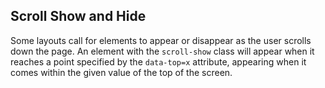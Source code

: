 ## Scroll Show and Hide

Some layouts call for elements to appear or disappear as the user scrolls down the page. An element with the `scroll-show` class will appear when it reaches a point specified by the `data-top=x` attribute, appearing when it comes within the given value of the top of the screen.
